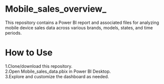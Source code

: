 # Mobile_sales_overview_
This repository contains a Power BI report and associated files for analyzing mobile device sales data across various brands, models, states, and time periods.

# How to Use
1.Clone/download this repository.  
2.Open Mobile_sales_data.pbix in Power BI Desktop.   
3.Explore and customize the dashboard as needed. 
